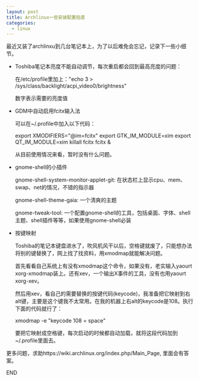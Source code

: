 ```yaml
---
layout: post
title: Archlinux一些安装配置拾遗
categories:
  - linux
---
```


最近又装了archlinxu到几台笔记本上，为了以后难免会忘记，记录下一些小细节。

* Toshiba笔记本亮度不能自动调节，每次重启都会回到最高亮度的问题：

  在/etc/profile里加上："echo 3 > /sys/class/backlight/acpi_video0/brightness"

  数字表示需要的亮度值
  

* GDM中自动启用fcitx输入法

  可以在~/.profile中加入以下代码：

  export XMODIFIERS="@im=fcitx"
  export GTK_IM_MODULE=xim
  export QT_IM_MODULE=xim
  killall fcitx
  fcitx &

  从目前使用情况来看，暂时没有什么问题。

* gnome-shell的小插件

  gnome-shell-system-monitor-applet-git: 在状态栏上显示cpu、mem、swap、net的情况，不错的指示器

  gnome-shell-theme-gaia: 一个清爽的主题

  gnome-tweak-tool: 一个配置gnome-shell的工具，包括桌面、字体、shell主题、shell插件等等，如果使用gnome-shell必装

* 按键映射

  Toshiba的笔记本键盘进水了，吹风机风干以后，空格键就废了，只能想办法将别的键替换了，网上找了找资料，用xmodmap就能解决问题。

  首先看看自己系统上有没有xmodmap这个命令，如果没有，老实输入yaourt xorg-xmodmap装上。还有xev，一个输出X事件的工具，没有也用yaourt xorg-xev。
  
  然后用xev，看自己的需要替换的按键代码(keycode)，我准备把它映射到右alt键，主要是这个键我不太常用。在我的机器上右alt的keycode是108。执行下面的代码就行了：

  xmodmap -e "keycode 108 = space"
  
  要把它映射成空格键，每次启动的时候都自动加载，就将这段代码加到~/.profile里面去。


更多问题，求助https://wiki.archlinux.org/index.php/Main_Page, 里面会有答案。

END
